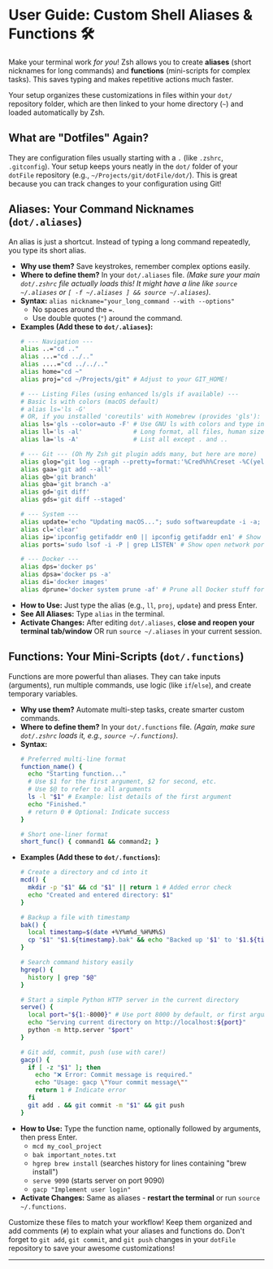 # User Guide: Custom Shell Aliases & Functions 🛠️

Make your terminal work *for you*! Zsh allows you to create **aliases** (short nicknames for long commands) and **functions** (mini-scripts for complex tasks). This saves typing and makes repetitive actions much faster.

Your setup organizes these customizations in files within your `dot/` repository folder, which are then linked to your home directory (`~`) and loaded automatically by Zsh.

## What are "Dotfiles" Again?

They are configuration files usually starting with a `.` (like `.zshrc`, `.gitconfig`). Your setup keeps yours neatly in the `dot/` folder of your `dotFile` repository (e.g., `~/Projects/git/dotFile/dot/`). This is great because you can track changes to your configuration using Git!

## Aliases: Your Command Nicknames (`dot/.aliases`)

An alias is just a shortcut. Instead of typing a long command repeatedly, you type its short alias.

* **Why use them?** Save keystrokes, remember complex options easily.
* **Where to define them?** In your `dot/.aliases` file. *(Make sure your main `dot/.zshrc` file actually loads this! It might have a line like `source ~/.aliases` or `[ -f ~/.aliases ] && source ~/.aliases`)*.
* **Syntax:** `alias nickname="your_long_command --with --options"`
    * No spaces around the `=`.
    * Use double quotes (`"`) around the command.
* **Examples (Add these to `dot/.aliases`):**
    ```bash
    # --- Navigation ---
    alias ..="cd .."
    alias ...="cd ../.."
    alias ....="cd ../../.."
    alias home="cd ~"
    alias proj="cd ~/Projects/git" # Adjust to your GIT_HOME!

    # --- Listing Files (using enhanced ls/gls if available) ---
    # Basic ls with colors (macOS default)
    # alias ls='ls -G'
    # OR, if you installed 'coreutils' with Homebrew (provides 'gls'):
    alias ls='gls --color=auto -F' # Use GNU ls with colors and type indicators (/)
    alias ll='ls -al'              # Long format, all files, human sizes from ls alias
    alias la='ls -A'               # List all except . and ..

    # --- Git --- (Oh My Zsh git plugin adds many, but here are more)
    alias glog="git log --graph --pretty=format:'%Cred%h%Creset -%C(yellow)%d%Creset %s %Cgreen(%cr) %C(bold blue)<%an>%Creset' --abbrev-commit"
    alias gaa='git add --all'
    alias gb='git branch'
    alias gba='git branch -a'
    alias gd='git diff'
    alias gds='git diff --staged'

    # --- System ---
    alias update='echo "Updating macOS..."; sudo softwareupdate -i -a; echo "Updating Homebrew..."; brew update && brew upgrade; echo "Cleaning up Brew..."; brew cleanup; echo "Checking Brew Doctor..."; brew doctor' # Multi-step update
    alias cl='clear'
    alias ip='ipconfig getifaddr en0 || ipconfig getifaddr en1' # Show local IP
    alias ports='sudo lsof -i -P | grep LISTEN' # Show open network ports

    # --- Docker ---
    alias dps='docker ps'
    alias dpsa='docker ps -a'
    alias di='docker images'
    alias dprune='docker system prune -af' # Prune all Docker stuff forcefully (Careful!)
    ```
* **How to Use:** Just type the alias (e.g., `ll`, `proj`, `update`) and press Enter.
* **See All Aliases:** Type `alias` in the terminal.
* **Activate Changes:** After editing `dot/.aliases`, **close and reopen your terminal tab/window** OR run `source ~/.aliases` in your current session.

## Functions: Your Mini-Scripts (`dot/.functions`)

Functions are more powerful than aliases. They can take inputs (arguments), run multiple commands, use logic (like `if`/`else`), and create temporary variables.

* **Why use them?** Automate multi-step tasks, create smarter custom commands.
* **Where to define them?** In your `dot/.functions` file. *(Again, make sure `dot/.zshrc` loads it, e.g., `source ~/.functions`)*.
* **Syntax:**
    ```bash
    # Preferred multi-line format
    function_name() {
      echo "Starting function..."
      # Use $1 for the first argument, $2 for second, etc.
      # Use $@ to refer to all arguments
      ls -l "$1" # Example: list details of the first argument
      echo "Finished."
      # return 0 # Optional: Indicate success
    }

    # Short one-liner format
    short_func() { command1 && command2; }
    ```
* **Examples (Add these to `dot/.functions`):**
    ```bash
    # Create a directory and cd into it
    mcd() {
      mkdir -p "$1" && cd "$1" || return 1 # Added error check
      echo "Created and entered directory: $1"
    }

    # Backup a file with timestamp
    bak() {
      local timestamp=$(date +%Y%m%d_%H%M%S)
      cp "$1" "$1.${timestamp}.bak" && echo "Backed up '$1' to '$1.${timestamp}.bak'"
    }

    # Search command history easily
    hgrep() {
      history | grep "$@"
    }

    # Start a simple Python HTTP server in the current directory
    serve() {
      local port="${1:-8000}" # Use port 8000 by default, or first argument if given
      echo "Serving current directory on http://localhost:${port}"
      python -m http.server "$port"
    }

    # Git add, commit, push (use with care!)
    gacp() {
      if [ -z "$1" ]; then
        echo "❌ Error: Commit message is required."
        echo "Usage: gacp \"Your commit message\""
        return 1 # Indicate error
      fi
      git add . && git commit -m "$1" && git push
    }
    ```
* **How to Use:** Type the function name, optionally followed by arguments, then press Enter.
    * `mcd my_cool_project`
    * `bak important_notes.txt`
    * `hgrep brew install` (searches history for lines containing "brew install")
    * `serve 9090` (starts server on port 9090)
    * `gacp "Implement user login"`
* **Activate Changes:** Same as aliases - **restart the terminal** or run `source ~/.functions`.

Customize these files to match your workflow! Keep them organized and add comments (`#`) to explain what your aliases and functions do. Don't forget to `git add`, `git commit`, and `git push` changes in your `dotFile` repository to save your awesome customizations!

---